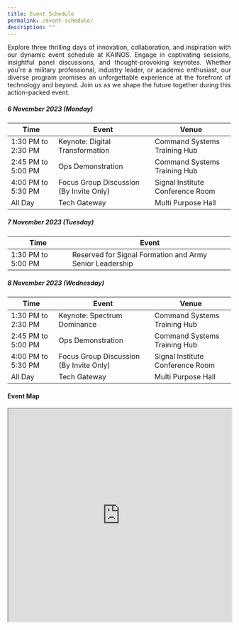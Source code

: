 ```yaml
---
title: Event Schedule
permalink: /event-schedule/
description: ""
---
```

<p style="text-align: justify;">Explore three thrilling days of innovation, collaboration, and inspiration with our dynamic event schedule at KAINOS. Engage in captivating sessions, insightful panel discussions, and thought-provoking keynotes. Whether you're a military professional, industry leader, or academic enthusiast, our diverse program promises an unforgettable experience at the forefront of technology and beyond. Join us as we shape the future together during this action-packed event.</p>

 ##### 6 November 2023 (Monday)
 
| Time | Event | Venue |
| -------- | -------- | -------- |
| 1:30 PM to 2:30 PM | Keynote: Digital Transformation  | Command Systems Training Hub|
|2:45 PM to 5:00 PM| Ops Demonstration|Command Systems Training Hub|
|4:00 PM to 5:30 PM| Focus Group Discussion (By Invite Only)| Signal Institute Conference Room|
|All Day| Tech Gateway | Multi Purpose Hall |


 ##### 7 November 2023 (Tuesday)
 
| Time | Event |
| -------- | -------- | 
|1:30 PM to 5:00 PM| Reserved for Signal Formation and Army Senior Leadership | 


 ##### 8 November 2023 (Wednesday)
 
| Time | Event | Venue |
| -------- | -------- | -------- |
| 1:30 PM to 2:30 PM | Keynote: Spectrum Dominance  | Command Systems Training Hub|
|2:45 PM to 5:00 PM| Ops Demonstration|Command Systems Training Hub|
|4:00 PM to 5:30 PM| Focus Group Discussion (By Invite Only)| Signal Institute Conference Room|
|All Day| Tech Gateway | Multi Purpose Hall|




#### Event Map
<iframe src="https://www.google.com/maps/d/u/1/embed?mid=1XQt0biRtD0xPtkpNumyIF_SqtxcFkr0&amp;ehbc=2E312F" width="100%" height="480"></iframe>